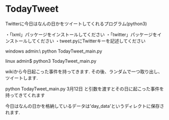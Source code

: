 # TodayTweet
Twitterに今日はなんの日かをツイートしてくれるプログラム(python3)


・「lxml」パッケージをインストールしてください
・「twitter」パッケージをインストールしてください
・tweet.pyにTwitterキーを記述してください

windows
admin:\ python TodayTweet_main.py

linux
admin$ python3 TodayTweet_main.py

wikiから今日起こった事件を持ってきます.
その後、ランダムで一つ取り出し、ツイートします.

python TodayTweet_main.py 3月12日
と引数を渡すとその日に起こった事件を持ってきてくれます

今日はなんの日かを格納しているデータは'day_data'というディレクトに保存されます.